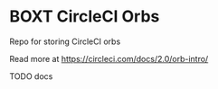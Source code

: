 # BOXT CircleCI Orbs

Repo for storing CircleCI orbs

Read more at https://circleci.com/docs/2.0/orb-intro/

TODO docs
